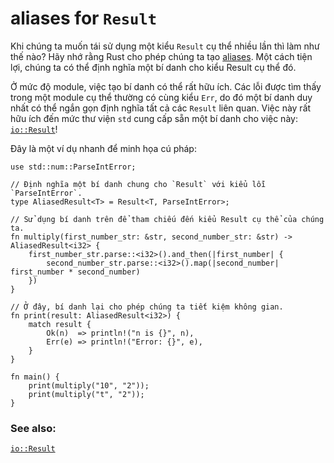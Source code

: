 # aliases for `Result`
Khi chúng ta muốn tái sử dụng một kiểu `Result` cụ thể nhiều lần thì làm như thế nào?
Hãy nhớ rằng Rust cho phép chúng ta tạo [aliases][typealias].
Một cách tiện lợi, chúng ta có thể định nghĩa một bí danh cho kiểu Result cụ thể đó.

Ở mức độ module, việc tạo bí danh có thể rất hữu ích. Các lỗi được tìm thấy trong một module cụ thể thường có cùng kiểu `Err`,
do đó một bí danh duy nhất có thể ngắn gọn định nghĩa tất cả các `Result` liên quan. 
Việc này rất hữu ích đến mức thư viện `std` cung cấp sẵn một bí danh cho việc này: [`io::Result`][io_result]!

Đây là một ví dụ nhanh để minh họa cú pháp:

```rust,editable
use std::num::ParseIntError;

// Định nghĩa một bí danh chung cho `Result` với kiểu lỗi `ParseIntError`.
type AliasedResult<T> = Result<T, ParseIntError>;

// Sử dụng bí danh trên để tham chiếu đến kiểu Result cụ thể của chúng ta.
fn multiply(first_number_str: &str, second_number_str: &str) -> AliasedResult<i32> {
    first_number_str.parse::<i32>().and_then(|first_number| {
        second_number_str.parse::<i32>().map(|second_number| first_number * second_number)
    })
}

// Ở đây, bí danh lại cho phép chúng ta tiết kiệm không gian.
fn print(result: AliasedResult<i32>) {
    match result {
        Ok(n)  => println!("n is {}", n),
        Err(e) => println!("Error: {}", e),
    }
}

fn main() {
    print(multiply("10", "2"));
    print(multiply("t", "2"));
}
```

### See also:

[`io::Result`][io_result]

[typealias]: ../../types/alias.md
[io_result]: https://doc.rust-lang.org/std/io/type.Result.html

